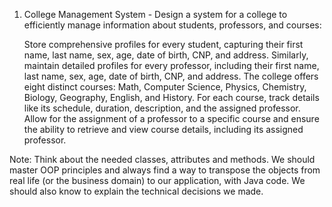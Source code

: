 1. College Management System -  Design a system for a college to efficiently manage information about students, professors, and courses:

    Store comprehensive profiles for every student, capturing their first name, last name, sex, age, date of birth, CNP, and address.
    Similarly, maintain detailed profiles for every professor, including their first name, last name, sex, age, date of birth, CNP, and address.
    The college offers eight distinct courses: Math, Computer Science, Physics, Chemistry, Biology, Geography, English, and History. For each course, track details like its schedule, duration, description, and the assigned professor.
    Allow for the assignment of a professor to a specific course and ensure the ability to retrieve and view course details, including its assigned professor.

Note: Think about the needed classes, attributes and methods. We should master OOP principles and always find a way to transpose the objects from real life (or the business domain) to our application, with Java code.
We should also know to explain the technical decisions we made.

